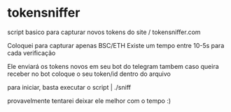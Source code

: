 # tokensniffer
script basico para capturar novos tokens do site / tokensniffer.com

Coloquei para capturar apenas BSC/ETH
Existe um tempo entre 10-5s para cada verificação

Ele enviará os tokens novos em seu bot do telegram tambem
caso queira receber no bot coloque o seu token/id dentro do arquivo

para iniciar, basta executar o script | ./sniff

provavelmente tentarei deixar ele melhor com o tempo :)
